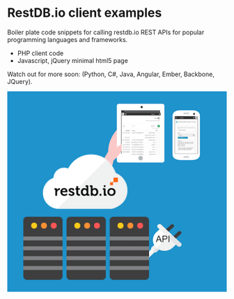 # RestDB.io client examples
Boiler plate code snippets for calling restdb.io REST APIs for popular programming languages and frameworks.

- PHP client code
- Javascript, jQuery minimal html5 page

Watch out for more soon:  (Python, C#, Java, Angular, Ember, Backbone, JQuery). 

![RestDB Logo](/images/restdbio.png)
